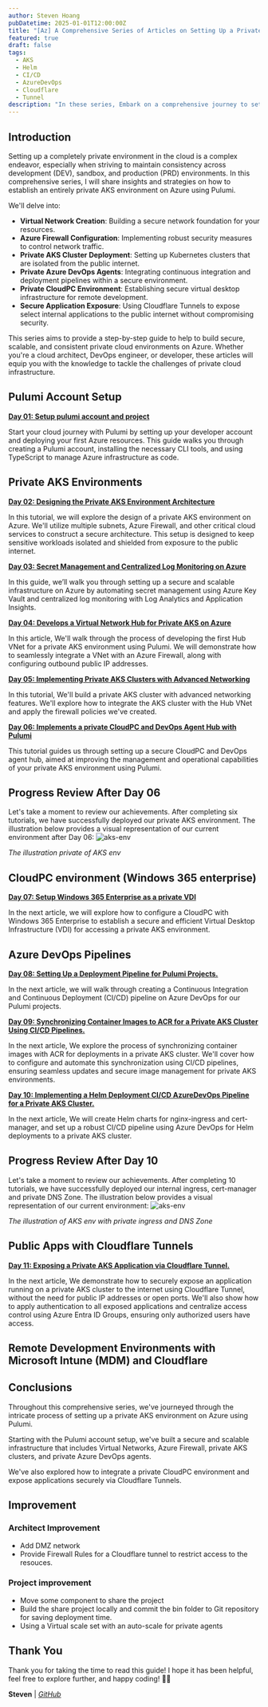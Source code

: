 ```yaml
---
author: Steven Hoang
pubDatetime: 2025-01-01T12:00:00Z
title: "[Az] A Comprehensive Series of Articles on Setting Up a Private AKS Environment on Azure with Pulumi."
featured: true
draft: false
tags:
  - AKS
  - Helm
  - CI/CD
  - AzureDevOps
  - Cloudflare
  - Tunnel
description: "In these series, Embark on a comprehensive journey to set up a fully private Azure Kubernetes Service (AKS) environment using Pulumi. This series guides you through the creation of Virtual Networks, configuration of Azure Firewalls, deployment of private AKS clusters, and integration with private Azure DevOps agents and a private CloudPC environment. Additionally, learn how to securely expose select applications to the public internet via Cloudflare Tunnels. Ideal for those aiming to build secure, scalable, and consistent environments across development, sandbox, and production stages."
---
```


## Introduction

Setting up a completely private environment in the cloud is a complex endeavor, especially when striving to maintain consistency across development (DEV), sandbox, and production (PRD) environments. In this comprehensive series, I will share insights and strategies on how to establish an entirely private AKS environment on Azure using Pulumi.

We'll delve into:

- **Virtual Network Creation**: Building a secure network foundation for your resources.
- **Azure Firewall Configuration**: Implementing robust security measures to control network traffic.
- **Private AKS Cluster Deployment**: Setting up Kubernetes clusters that are isolated from the public internet.
- **Private Azure DevOps Agents**: Integrating continuous integration and deployment pipelines within a secure environment.
- **Private CloudPC Environment**: Establishing secure virtual desktop infrastructure for remote development.
- **Secure Application Exposure**: Using Cloudflare Tunnels to expose select internal applications to the public internet without compromising security.

This series aims to provide a step-by-step guide to help to build secure, scalable, and consistent private cloud environments on Azure. Whether you're a cloud architect, DevOps engineer, or developer, these articles will equip you with the knowledge to tackle the challenges of private cloud infrastructure.

## Pulumi Account Setup

**[Day 01: Setup pulumi account and project](/posts/az-01-pulumi-setup-developer-account)**

Start your cloud journey with Pulumi by setting up your developer account and deploying your first Azure resources.
This guide walks you through creating a Pulumi account, installing the necessary CLI tools, and using TypeScript to manage Azure infrastructure as code.

## Private AKS Environments

**[Day 02: Designing the Private AKS Environment Architecture](/posts/az-02-pulumi-private-ask-env-architecture)**

In this tutorial, we will explore the design of a private AKS environment on Azure. We'll utilize multiple subnets, Azure Firewall, and other critical cloud services to construct a secure architecture.
This setup is designed to keep sensitive workloads isolated and shielded from exposure to the public internet.

**[Day 03: Secret Management and Centralized Log Monitoring on Azure](/posts/az-03-pulumi-private-ask-credential-log-management)**

In this guide, we’ll walk you through setting up a secure and scalable infrastructure on Azure by automating secret management using Azure Key Vault and centralized log monitoring with Log Analytics and Application Insights.

**[Day 04: Develops a Virtual Network Hub for Private AKS on Azure](/posts/az-04-pulumi-private-aks-hub-vnet-development)**

In this article, We'll walk through the process of developing the first Hub VNet for a private AKS environment using Pulumi.
We will demonstrate how to seamlessly integrate a VNet with an Azure Firewall, along with configuring outbound public IP addresses.

**[Day 05: Implementing Private AKS Clusters with Advanced Networking](/posts/az-05-pulumi-private-aks-cluster-env)**

In this tutorial, We'll build a private AKS cluster with advanced networking features.
We'll explore how to integrate the AKS cluster with the Hub VNet and apply the firewall policies we've created.

**[Day 06: Implements a private CloudPC and DevOps Agent Hub with Pulumi](/posts/az-06-pulumi-private-aks-cloudpc-hub)**

This tutorial guides us through setting up a secure CloudPC and DevOps agent hub, aimed at improving the management and operational capabilities of your private AKS environment using Pulumi.

## Progress Review After Day 06

Let's take a moment to review our achievements. After completing six tutorials, we have successfully deployed our private AKS environment.
The illustration below provides a visual representation of our current environment after Day 06:
![aks-env](/assets/az-02-pulumi-private-ask-env-architecture/private-aks-day-06.png)
<p class="ml-44"><em>The illustration private of AKS env</em></p>

## CloudPC environment (Windows 365 enterprise)

**[Day 07: Setup Windows 365 Enterprise as a private VDI](/posts/az-07-setup-cloudpc-windows365-enterprise)**

In the next article, we will explore how to configure a CloudPC with Windows 365 Enterprise to establish a secure and efficient Virtual Desktop Infrastructure (VDI) for accessing a private AKS environment.

## Azure DevOps Pipelines

**[Day 08: Setting Up a Deployment Pipeline for Pulumi Projects.](/posts/az-08-pulumi-setup-deploy-cicd-pipeline)**

In the next article, we will walk through creating a Continuous Integration and Continuous Deployment (CI/CD) pipeline on Azure DevOps for our Pulumi projects.

**[Day 09: Synchronizing Container Images to ACR for a Private AKS Cluster Using CI/CD Pipelines.](/posts/az-09-private-aks-acr-image-sync)**

In the next article, We explore the process of synchronizing container images with ACR for deployments in a private AKS cluster. We'll cover how to configure and automate this synchronization using CI/CD pipelines, ensuring seamless updates and secure image management for private AKS environments.

**[Day 10: Implementing a Helm Deployment CI/CD AzureDevOps Pipeline for a Private AKS Cluster.](/posts/az-10-private-aks-helm-deployment)**

In the next article, We will create Helm charts for nginx-ingress and cert-manager, and set up a robust CI/CD pipeline using Azure DevOps for Helm deployments to a private AKS cluster.

## Progress Review After Day 10

Let's take a moment to review our achievements. After completing 10 tutorials, we have successfully deployed our internal ingress, cert-manager and private DNS Zone.
The illustration below provides a visual representation of our current environment:
![aks-env](/assets/az-02-pulumi-private-ask-env-architecture/private-aks-day-10.png)
<p class="ml-14"><em>The illustration of AKS env with private ingress and DNS Zone</em></p>

## Public Apps with Cloudflare Tunnels

**[Day 11: Exposing a Private AKS Application via Cloudflare Tunnel.](/posts/az-11-private-aks-expose-public-app-with-cloudflare-tunnel)**

In the next article, We demonstrate how to securely expose an application running on a private AKS cluster to the internet using Cloudflare Tunnel, without the need for public IP addresses or open ports. We'll also show how to apply authentication to all exposed applications and centralize access control using Azure Entra ID Groups, ensuring only authorized users have access.

## Remote Development Environments with Microsoft Intune (MDM) and Cloudflare

## Conclusions

Throughout this comprehensive series, we've journeyed through the intricate process of setting up a private AKS environment on Azure using Pulumi. 

Starting with the Pulumi account setup, we've built a secure and scalable infrastructure that includes Virtual Networks, Azure Firewall, private AKS clusters, and private Azure DevOps agents. 

We've also explored how to integrate a private CloudPC environment and expose applications securely via Cloudflare Tunnels.

## Improvement

### Architect Improvement

- Add DMZ network
- Provide Firewall Rules for a Cloudflare tunnel to restrict access to the resouces.

### Project improvement

- Move some component to share the project
- Build the share project locally and commit the bin folder to Git repository for saving deployment time.
- Using a Virtual scale set with an auto-scale for private agents

## Thank You

Thank you for taking the time to read this guide! I hope it has been helpful, feel free to explore further, and happy coding! 🌟✨

**Steven** | _[GitHub](https://github.com/baoduy)_
